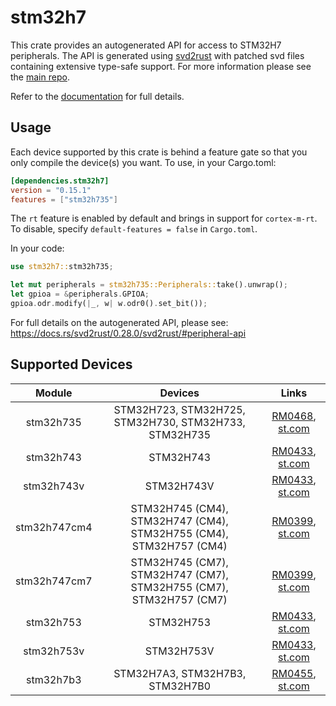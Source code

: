 # stm32h7
This crate provides an autogenerated API for access to STM32H7 peripherals.
The API is generated using [svd2rust] with patched svd files containing
extensive type-safe support. For more information please see the [main repo].

Refer to the [documentation] for full details.

[svd2rust]: https://github.com/rust-embedded/svd2rust
[main repo]: https://github.com/stm32-rs/stm32-rs
[documentation]: https://docs.rs/stm32h7/latest/stm32h7/

## Usage
Each device supported by this crate is behind a feature gate so that you only
compile the device(s) you want. To use, in your Cargo.toml:

```toml
[dependencies.stm32h7]
version = "0.15.1"
features = ["stm32h735"]
```

The `rt` feature is enabled by default and brings in support for `cortex-m-rt`.
To disable, specify `default-features = false` in `Cargo.toml`.

In your code:

```rust
use stm32h7::stm32h735;

let mut peripherals = stm32h735::Peripherals::take().unwrap();
let gpioa = &peripherals.GPIOA;
gpioa.odr.modify(|_, w| w.odr0().set_bit());
```

For full details on the autogenerated API, please see:
https://docs.rs/svd2rust/0.28.0/svd2rust/#peripheral-api

## Supported Devices

| Module | Devices | Links |
|:------:|:-------:|:-----:|
| stm32h735 | STM32H723, STM32H725, STM32H730, STM32H733, STM32H735 | [RM0468](https://www.st.com/resource/en/reference_manual/dm00603761.pdf), [st.com](https://www.st.com/en/microcontrollers-microprocessors/stm32h730-value-line.html) |
| stm32h743 | STM32H743 | [RM0433](https://www.st.com/resource/en/reference_manual/dm00314099.pdf), [st.com](https://www.st.com/en/microcontrollers-microprocessors/stm32h743-753.html) |
| stm32h743v | STM32H743V | [RM0433](https://www.st.com/resource/en/reference_manual/dm00314099.pdf), [st.com](https://www.st.com/en/microcontrollers-microprocessors/stm32h743-753.html) |
| stm32h747cm4 | STM32H745 (CM4), STM32H747 (CM4), STM32H755 (CM4), STM32H757 (CM4) | [RM0399](https://www.st.com/resource/en/reference_manual/dm00176879.pdf), [st.com](https://www.st.com/en/microcontrollers-microprocessors/stm32h747-757.html) |
| stm32h747cm7 | STM32H745 (CM7), STM32H747 (CM7), STM32H755 (CM7), STM32H757 (CM7) | [RM0399](https://www.st.com/resource/en/reference_manual/dm00176879.pdf), [st.com](https://www.st.com/en/microcontrollers-microprocessors/stm32h747-757.html) |
| stm32h753 | STM32H753 | [RM0433](https://www.st.com/resource/en/reference_manual/dm00314099.pdf), [st.com](https://www.st.com/en/microcontrollers-microprocessors/stm32h743-753.html) |
| stm32h753v | STM32H753V | [RM0433](https://www.st.com/resource/en/reference_manual/dm00314099.pdf), [st.com](https://www.st.com/en/microcontrollers-microprocessors/stm32h743-753.html) |
| stm32h7b3 | STM32H7A3, STM32H7B3, STM32H7B0 | [RM0455](https://www.st.com/resource/en/reference_manual/dm00463927.pdf), [st.com](https://www.st.com/en/microcontrollers-microprocessors/stm32h7a3-7b3.html) |
